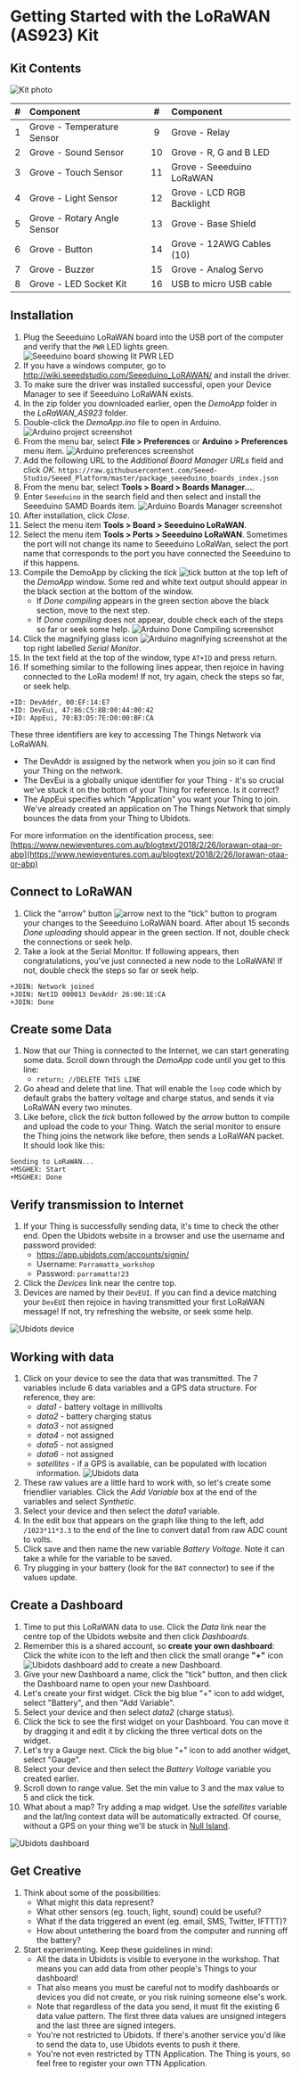 Getting Started with the LoRaWAN (AS923) Kit
====================================

Kit Contents
------------

![Kit photo](images/smart_city_updatedcase.png)

|# |Component                    |# |Component |
|:---:|:---|:---:|:---|
|1 | Grove - Temperature Sensor  |9 | Grove - Relay               |
|2 | Grove - Sound Sensor        |10| Grove - R, G and B LED      |
|3 | Grove - Touch Sensor        |11| Grove - Seeeduino LoRaWAN   |
|4 | Grove - Light Sensor        |12| Grove - LCD RGB Backlight   |
|5 | Grove - Rotary Angle Sensor |13| Grove - Base Shield         |
|6 | Grove - Button              |14| Grove - 12AWG Cables (10)   |
|7 | Grove - Buzzer              |15| Grove - Analog Servo        |
|8 | Grove - LED Socket Kit      |16| USB to micro USB cable      | 


Installation
------------

1. Plug the Seeeduino LoRaWAN board into the USB port of the computer and verify that the `PWR` LED lights green.
![Seeeduino board showing lit PWR LED](images/Seeeduino-LEDs.jpeg)
1. If you have a windows computer, go to http://wiki.seeedstudio.com/Seeeduino_LoRAWAN/ and install the driver.
1. To make sure the driver was installed successful, open your Device Manager to see if Seeeduino LoRaWAN exists.
1. In the zip folder you downloaded earlier, open the _DemoApp_ folder in the _LoRaWAN_AS923_ folder.
1. Double-click the _DemoApp.ino_ file to open in Arduino. \
![Arduino project screenshot](images/Arduino_screenshot.png)
1. From the menu bar, select **File > Preferences** or **Arduino > Preferences** menu item.
![Arduino preferences screenshot](images/Arduino_preferences_screenshot.png)
1. Add the following URL to the _Additional Board Manager URLs_ field and click _OK_.
`https://raw.githubusercontent.com/Seeed-Studio/Seeed_Platform/master/package_seeeduino_boards_index.json`
1. From the menu bar, select **Tools > Board > Boards Manager...**.
1. Enter `Seeeduino` in the search field and then select and install the Seeeduino SAMD Boards item.
![Arduino Boards Manager screenshot](images/Arduino_boards_manager_screenshot.png)
1. After installation, click _Close_.
1. Select the menu item **Tools > Board > Seeeduino LoRaWAN**.
1. Select the menu item **Tools > Ports > Seeeduino LoRaWAN**. Sometimes the port will not change its name to Seeeduino LoRaWan, select the port name that corresponds to the port you have connected the Seeeduino to if this happens. 
1. Compile the DemoApp by clicking the _tick_ ![tick](images/Arduino_tick_screenshot.png) button at the top left of the _DemoApp_ window.
Some red and white text output should appear in the black section at the bottom of the window.
	* If _Done compiling_ appears in the green section above the black section, move to the next step.
	* If _Done compiling_ does not appear, double check each of the steps so far or seek some help.
![Arduino Done Compiling screenshot](images/Arduino_done_compiling_screenshot.png)
1. Click the magnifying glass icon ![Arduino magnifying screenshot](images/Arduino_magnifying_screenshot.png) at the top right labelled _Serial Monitor_.
1. In the text field at the top of the window, type `AT+ID` and press return.
1. If something similar to the following lines appear, then rejoice in having connected to the LoRa modem! If not, try again, check the steps so far, or seek help.

```
+ID: DevAddr, 00:EF:14:E7
+ID: DevEui, 47:86:C5:8B:00:44:00:42
+ID: AppEui, 70:B3:D5:7E:D0:00:BF:CA
```

These three identifiers are key to accessing The Things Network via LoRaWAN.

 * The DevAddr is assigned by the network when you join so it can find your Thing on the network.
 * The DevEui is a globally unique identifier for your Thing - it's so crucial we've stuck it on the bottom of your Thing for reference. Is it correct?
 * The AppEui specifies which "Application" you want your Thing to join. We've already created an application on The Things Network that simply bounces the data from your Thing to Ubidots.

For more information on the identification process, see: [https://www.newieventures.com.au/blogtext/2018/2/26/lorawan-otaa-or-abp](https://www.newieventures.com.au/blogtext/2018/2/26/lorawan-otaa-or-abp)

Connect to LoRaWAN
------------------

1. Click the "arrow" button ![arrow](images/Arduino_arrow_screenshot.png) next to the "tick" button to program your changes to the Seeeduino LoRaWAN board. After about 15 seconds _Done uploading_ should appear in the green section. If not, double check the connections or seek help.
1. Take a look at the Serial Monitor. If following appears, then congratulations, you've just connected a new node to the LoRaWAN! If not, double check the steps so far or seek help.

```
+JOIN: Network joined
+JOIN: NetID 000013 DevAddr 26:00:1E:CA
+JOIN: Done
```

Create some Data
----------------
1. Now that our Thing is connected to the Internet, we can start generating some data. Scroll down through the _DemoApp_ code until you get to this line:
	* `return; //DELETE THIS LINE`
1. Go ahead and delete that line. That will enable the `loop` code which by default grabs the battery voltage and charge status, and sends it via LoRaWAN every two minutes.
1. Like before, click the _tick_ button followed by the _arrow_ button to compile and upload the code to your Thing. Watch the serial monitor to ensure the Thing joins the network like before, then sends a LoRaWAN packet. It should look like this:

```
Sending to LoRaWAN...
+MSGHEX: Start
+MSGHEX: Done
```

Verify transmission to Internet
-------------------------------

1. If your Thing is successfully sending data, it's time to check the other end. Open the Ubidots website in a browser and use the username and password provided:
	* https://app.ubidots.com/accounts/signin/
	* Username: `Parramatta_workshop`
	* Password: `parramatta!23`
1. Click the _Devices_ link near the centre top.
1. Devices are named by their `DevEUI`. If you can find a device matching your `DevEUI` then rejoice in having transmitted your first LoRaWAN message! If not, try refreshing the website, or seek some help.

![Ubidots device](images/Ubidots_device.png)

Working with data
-----------------

1. Click on your device to see the data that was transmitted. The 7 variables include 6 data variables and a GPS data structure. For reference, they are:
	* _data1_ - battery voltage in millivolts
	* _data2_ - battery charging status
	* _data3_ - not assigned
	* _data4_ - not assigned
	* _data5_ - not assigned
	* _data6_ - not assigned
	* _satellites_ - if a GPS is available, can be populated with location information.
![Ubidots data](images/Ubidots_data.png)
1. These raw values are a little hard to work with, so let's create some friendlier variables. Click the _Add Variable_ box at the end of the variables and select _Synthetic_.
1. Select your device and then select the _data1_ variable.
1. In the edit box that appears on the graph like thing to the left, add `/1023*11*3.3` to the end of the line to convert data1 from raw ADC count to volts.
1. Click save and then name the new variable _Battery Voltage_. Note it can take a while for the variable to be saved.
1. Try plugging in your battery (look for the `BAT` connector) to see if the values update.


Create a Dashboard
------------------

1. Time to put this LoRaWAN data to use. Click the _Data_ link near the centre top of the Ubidots website and then click _Dashboards_.
1. Remember this is a shared account, so **create your own dashboard**: Click the white icon to the left and then click the small orange **"+"** icon ![Ubidots dashboard add](images/Ubidots_dashboard_add.png) to create a new Dashboard.
1. Give your new Dashboard a name, click the "tick" button, and then click the Dashboard name to open your new Dashboard.
1. Let's create your first widget. Click the big blue "+" icon to add widget, select "Battery", and then "Add Variable".
1. Select your device and then select _data2_ (charge status). 
1. Click the tick to see the first widget on your Dashboard. You can move it by dragging it and edit it by clicking the three vertical dots on the widget.
1. Let's try a Gauge next. Click the big blue "+" icon to add another widget, select "Gauge".
1. Select your device and then select the _Battery Voltage_ variable you created earlier.
1. Scroll down to range value. Set the min value to 3 and the max value to 5 and click the tick.
1. What about a map? Try adding a map widget. Use the _satellites_ variable and the lat/lng context data will be automatically extracted. Of course, without a GPS on your thing we'll be stuck in [Null Island](https://en.wikipedia.org/wiki/Null_Island).

![Ubidots dashboard](images/Ubidots_dashboard.png)

Get Creative
------------

1. Think about some of the possibilities:
	* What might this data represent?
	* What other sensors (eg. touch, light, sound) could be useful?
	* What if the data triggered an event (eg. email, SMS, Twitter, IFTTT)?
	* How about untethering the board from the computer and running off the battery?
1. Start experimenting. Keep these guidelines in mind:
	* All the data in Ubidots is visible to everyone in the workshop. That means you can add data from other people's Things to your dashboard!
	* That also means you must be careful not to modify dashboards or devices you did not create, or you risk ruining someone else's work.
	* Note that regardless of the data you send, it must fit the existing 6 data value pattern. The first three data values are unsigned integers and the last three are signed integers.
	* You're not restricted to Ubidots. If there's another service you'd like to send the data to, use Ubidots events to push it there.
	* You're not even restricted by TTN Application. The Thing is yours, so feel free to register your own TTN Application.
